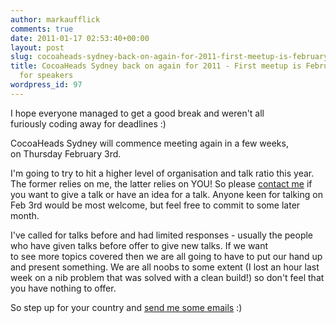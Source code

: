 ```yaml
---
author: markaufflick
comments: true
date: 2011-01-17 02:53:40+00:00
layout: post
slug: cocoaheads-sydney-back-on-again-for-2011-first-meetup-is-february-3rd-call-for-speakers
title: CocoaHeads Sydney back on again for 2011 - First meetup is February 3rd - Call
  for speakers
wordpress_id: 97
---
```


I hope everyone managed to get a good break and weren't all furiously coding away for deadlines :)  
  
CocoaHeads Sydney will commence meeting again in a few weeks, on Thursday February 3rd.  
  
I'm going to try to hit a higher level of organisation and talk ratio this year. The former relies on me, the latter relies on YOU! So please [contact me](mailto:mark@pumptheory.com) if you want to give a talk or have an idea for a talk. Anyone keen for talking on Feb 3rd would be most welcome, but feel free to commit to some later month.  
  
I've called for talks before and had limited responses - usually the people who have given talks before offer to give new talks. If we want  
to see more topics covered then we are all going to have to put our hand up and present something. We are all noobs to some extent (I lost an hour last week on a nib problem that was solved with a clean build!) so don't feel that you have nothing to offer.  
  
So step up for your country and [send me some emails](mailto:mark@pumptheory.com) :)
